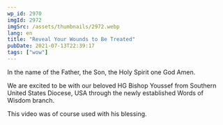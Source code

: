 ```yaml
---
wp_id: 2970
imgId: 2972
imgSrc: /assets/thumbnails/2972.webp
lang: en
title: "Reveal Your Wounds to Be Treated"
pubDate: 2021-07-13T22:39:17
tags: ["wow"]
---
```


<!-- page: 6 -->

<p>In the name of the Father, the Son, the Holy Spirit one God Amen.</p>
<p>We are excited to be with our beloved HG Bishop Youssef from Southern United States Diocese, USA through the newly established Words of Wisdom branch.</p>
<p>This video was of course used with his blessing.</p>
<p>&nbsp;</p>
